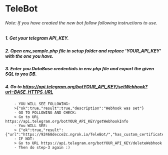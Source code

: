 # TeleBot

###### Note: If you have created the new bot follow following instructions to use.

##### 1. Get your telegram API_KEY.

##### 2. Open env_sample.php file in setup folder and replace 'YOUR_API_KEY' with the one you have.

##### 3. Enter you DataBase credentials in env.php file and export the given SQL to you DB.

##### 4. Go to https://api.telegram.org/botYOUR_API_KEY/setWebhook?url=BASE_HTTPS_URL

        - YOU WILL SEE FOLLOWING:
        >{"ok":true,"result":true,"description":"Webhook was set"}
        - GO TO FOLLOWING AND CHECK:
        > Go to URL https://api.telegram.org/botYOUR_API_KEY/getWebhookInfo
        - You WILL SEE:
        > {"ok":true,"result":{"url":"https://92468decce2c.ngrok.io/TeleBot/","has_custom_certificate":false,"pending_update_count":0,"max_connections":40}}
        - IF NOT:
        > Go to URL https://api.telegram.org/botYOUR_API_KEY/deleteWebhook
        - Then do step-3 again :)
